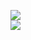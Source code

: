 [![](https://img.shields.io/badge/Made%20With-Github%20Spray-lightgrey.svg?style=for-the-badge&logo=github)](https://github.com/Annihil/github-spray#7327)  
[![](https://i.imgur.com/2DrTn0Z.gif)](https://github.com/Annihil/github-spray)